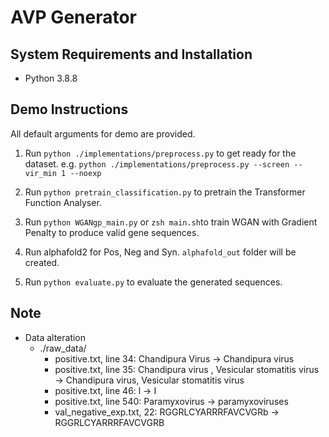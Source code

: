 # AVP Generator

## System Requirements and Installation
- Python 3.8.8

## Demo Instructions
All default arguments for demo are provided.

1) Run `python ./implementations/preprocess.py` to get ready for the dataset.
  e.g. `python ./implementations/preprocess.py --screen --vir_min 1 --noexp`

2) Run `python pretrain_classification.py` to pretrain the Transformer Function Analyser.

3) Run `python WGANgp_main.py` or `zsh main.sh`to train WGAN with Gradient Penalty to produce valid gene sequences.

4) Run alphafold2 for Pos, Neg and Syn. `alphafold_out` folder will be created.

5) Run `python evaluate.py` to evaluate the generated sequences.

## Note
- Data alteration
  - ./raw_data/
    - positive.txt, line 34: Chandipura Virus → Chandipura virus
    - positive.txt, line 35: Chandipura virus , Vesicular stomatitis virus → Chandipura virus, Vesicular stomatitis virus
    - positive.txt, line 46: l → I
    - positive.txt, line 540: Paramyxovirus → paramyxoviruses
    - val_negative_exp.txt, 22: RGGRLCYARRRFAVCVGRb → RGGRLCYARRRFAVCVGRB